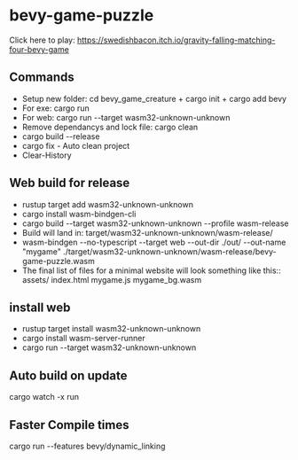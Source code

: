 # bevy-game-puzzle 
Click here to play: https://swedishbacon.itch.io/gravity-falling-matching-four-bevy-game


## Commands
 * Setup new folder: cd bevy_game_creature + cargo init + cargo add bevy
 * For exe: cargo run
 * For web: cargo run --target wasm32-unknown-unknown 
 * Remove dependancys and lock file: cargo clean
 * cargo build --release
 * cargo fix  - Auto clean project
 * Clear-History

## Web build for release
 * rustup target add wasm32-unknown-unknown
 * cargo install wasm-bindgen-cli
 * cargo build --target wasm32-unknown-unknown --profile wasm-release
 * Build will land in: target/wasm32-unknown-unknown/wasm-release/
 * wasm-bindgen --no-typescript --target web --out-dir ./out/ --out-name "mygame" ./target/wasm32-unknown-unknown/wasm-release/bevy-game-puzzle.wasm
 * The final list of files for a minimal website will look something like this:: assets/ index.html mygame.js mygame_bg.wasm

## install web
 * rustup target install wasm32-unknown-unknown
 * cargo install wasm-server-runner
 * cargo run --target wasm32-unknown-unknown

## Auto build on update
cargo watch -x run

## Faster Compile times
cargo run --features bevy/dynamic_linking
